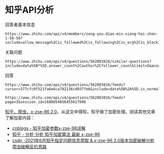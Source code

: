 # 知乎API分析

回答者基本信息

```
https://www.zhihu.com/api/v4/members/zong-you-diao-min-xiang-hai-zhen-1-58-56?include=allow_message%2Cis_followed%2Cis_following%2Cis_org%2Cis_blocking%2Cemployments%2Canswer_count%2Cfollower_count%2Carticles_count%2Cgender%2Cbadge%5B%3F%28type%3Dbest_answerer%29%5D.topics
```

关联问题

```
https://www.zhihu.com/api/v4/questions/562083816/similar-questions?include=data%5B*%5D.answer_count%2Cauthor%2Cfollower_count&limit=5&answer_id=3
```

回答

```
https://www.zhihu.com/api/v4/questions/562083816/feeds?cursor=377cfc0f521fa6e6ca782136cd937fe6&include=data%5B%2A%5D.is_normal%2Cadmin_closed_comment%2Creward_info%2Cis_collapsed%2Cannotation_action%2Cannotation_detail%2Ccollapse_reason%2Cis_sticky%2Ccollapsed_by%2Csuggest_edit%2Ccomment_count%2Ccan_comment%2Ccontent%2Ceditable_content%2Cattachment%2Cvoteup_count%2Creshipment_settings%2Ccomment_permission%2Ccreated_time%2Cupdated_time%2Creview_info%2Crelevant_info%2Cquestion%2Cexcerpt%2Cis_labeled%2Cpaid_info%2Cpaid_info_content%2Creaction_instruction%2Crelationship.is_authorized%2Cis_author%2Cvoting%2Cis_thanked%2Cis_nothelp%3Bdata%5B%2A%5D.mark_infos%5B%2A%5D.url%3Bdata%5B%2A%5D.author.follower_count%2Cvip_info%2Cbadge%5B%2A%5D.topics%3Bdata%5B%2A%5D.settings.table_of_content.enabled&limit=5&offset=0&order=default&platform=desktop&session_id=1688828905373224118
```

```
https://www.zhihu.com/api/v4/questions/562083816/feeds?page=3&session_id=1688854656455617606
```

[知乎，爬虫，x-zse-86 2.0](https://www.victue.com/2021/03/30/zhihu_answer/)，从这文中得知，知乎做了加密处理。阅读其他文章了解加密内容：

* [cnblogs - 知乎加密参数x-zse-96详解](https://www.cnblogs.com/xiaowangba9494/p/15934907.html)
* [知乎 - 分析 分析 知乎加密算法 最新 x-zse-96](https://zhuanlan.zhihu.com/p/419576219)
* [csdn -2021年6月知乎指定问题信息爬取 & x-zse-96 2.0版本加密破解分析 爬虫破解反扒思路](https://blog.csdn.net/qq_26394845/article/details/118183245)


